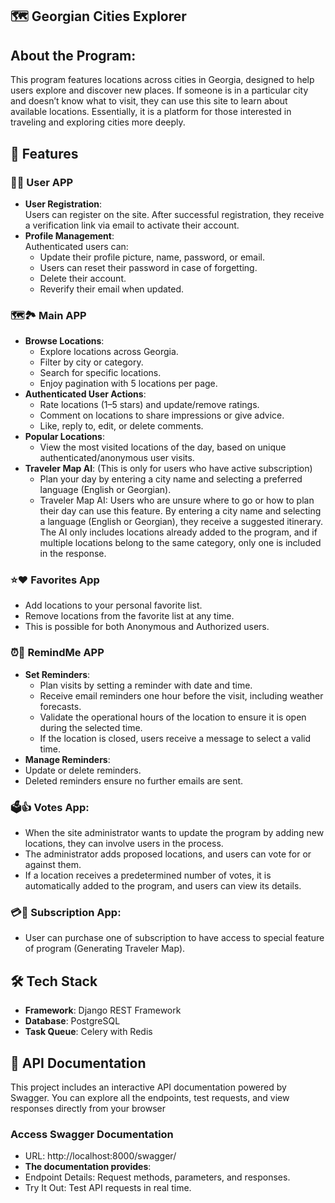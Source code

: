 ## 🗺️ Georgian Cities Explorer

## About the Program:
This program features locations across cities in Georgia, designed to help users explore and discover new places. If someone is in a particular city and doesn’t know what to visit, they can use this site to learn about available locations. Essentially, it is a platform for those interested in traveling and exploring cities more deeply.


## 🚀 Features  

### 👤📱 **User APP**  
- **User Registration**:  
  Users can register on the site. After successful registration, they receive a verification link via email to activate their account.  
- **Profile Management**:  
  Authenticated users can:  
  - Update their profile picture, name, password, or email.  
  - Users can reset their password in case of forgetting. 
  - Delete their account.  
  - Reverify their email when updated.  

### 🗺️🏞️ **Main APP**  
- **Browse Locations**:  
  - Explore locations across Georgia.  
  - Filter by city or category.  
  - Search for specific locations.  
  - Enjoy pagination with 5 locations per page.  
- **Authenticated User Actions**:  
  - Rate locations (1–5 stars) and update/remove ratings.  
  - Comment on locations to share impressions or give advice.  
  - Like, reply to, edit, or delete comments.  
- **Popular Locations**:  
  - View the most visited locations of the day, based on unique authenticated/anonymous user visits.  
- **Traveler Map AI**: (This is only for users who have active subscription)
  - Plan your day by entering a city name and selecting a preferred language (English or Georgian).  
  - Traveler Map AI: Users who are unsure where to go or how to plan their day can use this feature. By entering a city name and selecting a language &#40;English or Georgian&#41;, they receive a suggested itinerary. The AI only includes locations already added to the program, and if multiple locations belong to the same category, only one is included in the response.

### ⭐❤️ **Favorites App**
- Add locations to your personal favorite list.
- Remove locations from the favorite list at any time.
- This is possible for both Anonymous and Authorized users.


### ⏰📧 **RemindMe APP**  
- **Set Reminders**:  
  - Plan visits by setting a reminder with date and time.  
  - Receive email reminders one hour before the visit, including weather forecasts.
  - Validate the operational hours of the location to ensure it is open during the selected time.
  - If the location is closed, users receive a message to select a valid time.
- **Manage Reminders**:
 - Update or delete reminders.
- Deleted reminders ensure no further emails are sent.
### 🗳️👍 Votes App:
- When the site administrator wants to update the program by adding new locations, they can involve users in the process.
- The administrator adds proposed locations, and users can vote for or against them.
- If a location receives a predetermined number of votes, it is automatically added to the program, and users can view its details.

### 💳📅 Subscription App:
- User can purchase one of subscription to have access to special feature of program (Generating Traveler Map).


## 🛠️ Tech Stack  
- **Framework**: Django REST Framework   
- **Database**: PostgreSQL
- **Task Queue**: Celery with Redis

## 📄 API Documentation
This project includes an interactive API documentation powered by Swagger. You can explore all the endpoints, test requests, and view responses directly from your browser

### Access Swagger Documentation

- URL: http://localhost:8000/swagger/
- **The documentation provides**:
 - Endpoint Details: Request methods, parameters, and responses.
 - Try It Out: Test API requests in real time.